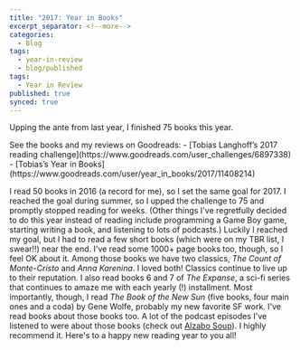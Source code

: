 ```yaml
---
title: "2017: Year in Books"
excerpt_separator: <!--more-->
categories:
  - Blog
tags:
  - year-in-review
  - blog/published
tags:
  - Year in Review
published: true
synced: true
---
```

Upping the ante from last year, I finished 75 books this year.
<!--more-->
<div class="notice--info">
See the books and my reviews on Goodreads:
- [Tobias Langhoff’s 2017 reading challenge](https://www.goodreads.com/user_challenges/6897338)
- [Tobias’s Year in Books](https://www.goodreads.com/user/year_in_books/2017/11408214)
</div>

I read 50 books in 2016 (a record for me), so I set the same goal for 2017. I reached the goal during summer, so I upped the challenge to 75 and promptly stopped reading for weeks. (Other things I've regretfully decided to do this year instead of reading include programming a Game Boy game, starting writing a book, and listening to lots of podcasts.) Luckily I reached my goal, but I had to read a few short books (which were on my TBR list, I swear!!) near the end. I've read some 1000+ page books too, though, so I feel OK about it. Among those books we have two classics, *The Count of Monte-Cristo* and *Anna Karenina*. I loved both! Classics continue to live up to their reputation. I also read books 6 and 7 of *The Expanse*, a sci-fi series that continues to amaze me with each yearly (!) installment. Most importantly, though, I read *The Book of the New Sun* (five books, four main ones and a coda) by Gene Wolfe, probably my new favorite SF work. I've read books about those books too. A lot of the podcast episodes I've listened to were about those books (check out [Alzabo Soup](https://www.alzabosoup.com/)). I highly recommend it. Here's to a happy new reading year to you all!
